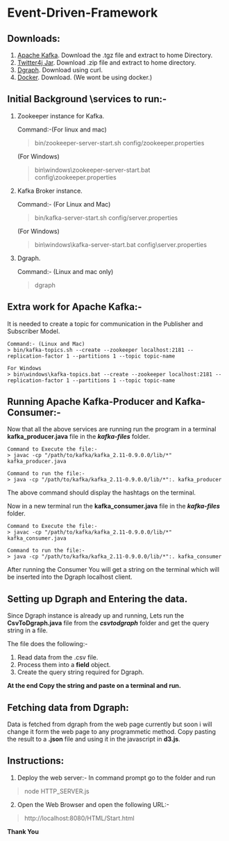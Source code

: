 # Event-Driven-Framework

## Downloads:

1. [Apache Kafka](https://kafka.apache.org/downloads). Download the .tgz file and extract to home Directory.
2. [Twitter4j Jar](http://www.java2s.com/Code/JarDownload/twitter4j/twitter4j.jar.zip). Download .zip file and extract to home directory.
3. [Dgraph](https://docs.dgraph.io/get-started/). Download using curl.
4. [Docker](https://www.docker.com/community-edition). Download. (We wont be using docker.)

## Initial Background \services to run:-
1. Zookeeper instance for Kafka. 

    Command:-(For linux and mac)
    > bin/zookeeper-server-start.sh config/zookeeper.properties
    
    (For Windows)
    > bin\windows\zookeeper-server-start.bat config\zookeeper.properties
2. Kafka Broker instance. 

    Command:- (For Linux and Mac)
    > bin/kafka-server-start.sh config/server.properties
    
    (For Windows)
    > bin\windows\kafka-server-start.bat config\server.properties
    
3. Dgraph. 
    
    Command:- (Linux and mac only)
    > dgraph

## Extra work for Apache Kafka:-

It is needed to create a topic for communication in the Publisher and Subscriber Model. 

    Command:- (Linux and Mac)
    > bin/kafka-topics.sh --create --zookeeper localhost:2181 --replication-factor 1 --partitions 1 --topic topic-name
    
    For Windows
    > bin\windows\kafka-topics.bat --create --zookeeper localhost:2181 --replication-factor 1 --partitions 1 --topic topic-name

## Running Apache Kafka-Producer and Kafka-Consumer:-

Now that all the above services are running run the program in a terminal **kafka_producer.java** file in the **_kafka-files_** folder.

    Command to Execute the file:-
    > javac -cp "/path/to/kafka/kafka_2.11-0.9.0.0/lib/*" kafka_producer.java

    Command to run the file:-
    > java -cp "/path/to/kafka/kafka_2.11-0.9.0.0/lib/*":. kafka_producer
    
The above command should display the hashtags on the terminal.

Now in a new terminal run the **kafka_consumer.java** file in the **_kafka-files_** folder.

    Command to Execute the file:-
    > javac -cp "/path/to/kafka/kafka_2.11-0.9.0.0/lib/*" kafka_consumer.java

    Command to run the file:-
    > java -cp "/path/to/kafka/kafka_2.11-0.9.0.0/lib/*":. kafka_consumer

After running the Consumer You will get a string on the terminal which will be inserted into the Dgraph localhost client.

## Setting up Dgraph and Entering the data.

Since Dgraph instance is already up and running, Lets run the **CsvToDgraph.java** file from the **_csvtodgraph_** folder and get the query string in a file.

The file does the following:-
1. Read data from the .csv file.
2. Process them into a **field** object.
3. Create the query string required for Dgraph.

**At the end Copy the string and paste on a terminal and run.**

## Fetching data from Dgraph:

Data is fetched from dgraph from the web page currently but soon i will change it form the web page to any programmetic method. Copy pasting the result to a **.json** file and using it in the javascript in **d3.js**.

## Instructions:

1. Deploy the web server:- In command prompt go to the folder and run 

> node HTTP_SERVER.js

2. Open the Web Browser and open the following URL:-

> http://localhost:8080/HTML/Start.html

**Thank You**
